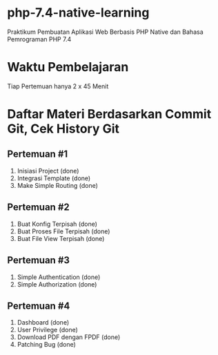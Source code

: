 # php-7.4-native-learning
Praktikum Pembuatan Aplikasi Web Berbasis PHP Native dan Bahasa Pemrograman PHP 7.4

# Waktu Pembelajaran
Tiap Pertemuan hanya 2 x 45 Menit

# Daftar Materi Berdasarkan Commit Git, Cek History Git
## Pertemuan #1
1. Inisiasi Project (done)
2. Integrasi Template (done)
3. Make Simple Routing (done)

## Pertemuan #2
1. Buat Konfig Terpisah (done)
2. Buat Proses File Terpisah (done)
3. Buat File View Terpisah (done)

## Pertemuan #3
1. Simple Authentication (done)
2. Simple Authorization (done)

## Pertemuan #4
1. Dashboard (done)
2. User Privilege (done)
3. Download PDF dengan FPDF (done)
4. Patching Bug (done)
